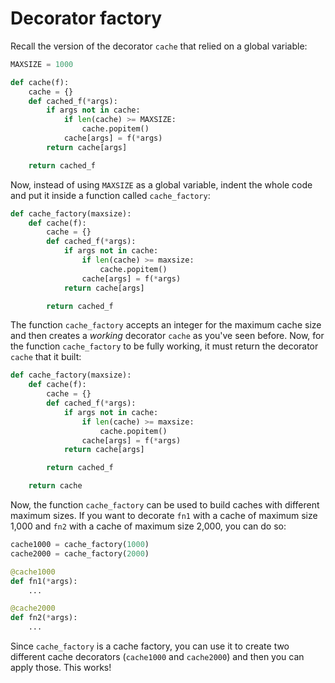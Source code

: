 # Decorator factory

Recall the version of the decorator `cache` that relied on a global variable:

```python
MAXSIZE = 1000

def cache(f):
    cache = {}
    def cached_f(*args):
        if args not in cache:
            if len(cache) >= MAXSIZE:
                cache.popitem()
            cache[args] = f(*args)
        return cache[args]

    return cached_f
```

Now, instead of using `MAXSIZE` as a global variable, indent the whole code and put it inside a function called `cache_factory`:

```python
def cache_factory(maxsize):
    def cache(f):
        cache = {}
        def cached_f(*args):
            if args not in cache:
                if len(cache) >= maxsize:
                    cache.popitem()
                cache[args] = f(*args)
            return cache[args]

        return cached_f
```

The function `cache_factory` accepts an integer for the maximum cache size and then creates a _working_ decorator `cache` as you've seen before.
Now, for the function `cache_factory` to be fully working, it must return the decorator `cache` that it built:

```python
def cache_factory(maxsize):
    def cache(f):
        cache = {}
        def cached_f(*args):
            if args not in cache:
                if len(cache) >= maxsize:
                    cache.popitem()
                cache[args] = f(*args)
            return cache[args]

        return cached_f

    return cache
```

Now, the function `cache_factory` can be used to build caches with different maximum sizes.
If you want to decorate `fn1` with a cache of maximum size 1,000 and `fn2` with a cache of maximum size 2,000, you can do so:

```python
cache1000 = cache_factory(1000)
cache2000 = cache_factory(2000)

@cache1000
def fn1(*args):
    ...

@cache2000
def fn2(*args):
    ...
```

Since `cache_factory` is a cache factory, you can use it to create two different cache decorators (`cache1000` and `cache2000`) and then you can apply those.
This works!
